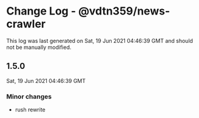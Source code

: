 # Change Log - @vdtn359/news-crawler

This log was last generated on Sat, 19 Jun 2021 04:46:39 GMT and should not be manually modified.

## 1.5.0
Sat, 19 Jun 2021 04:46:39 GMT

### Minor changes

- rush rewrite

